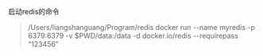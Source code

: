 启动redis的命令
> /Users/liangshanguang/Program/redis   docker run --name myredis -p 6379:6379 -v $PWD/data:/data -d docker.io/redis --requirepass “123456”